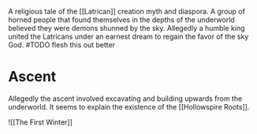 A religious tale of the [[Latrican]] creation myth and diaspora.
A group of horned people that found themselves in the depths of the underworld believed they were demons shunned by the sky. Allegedly a humble king united the Latricans under an earnest dream to regain the favor of the sky God. 
#TODO flesh this out better
# Ascent
Allegedly the ascent involved excavating and building upwards from the underworld. It seems to explain the existence of the [[Hollowspire Roots]]. 

![[The First Winter]]

